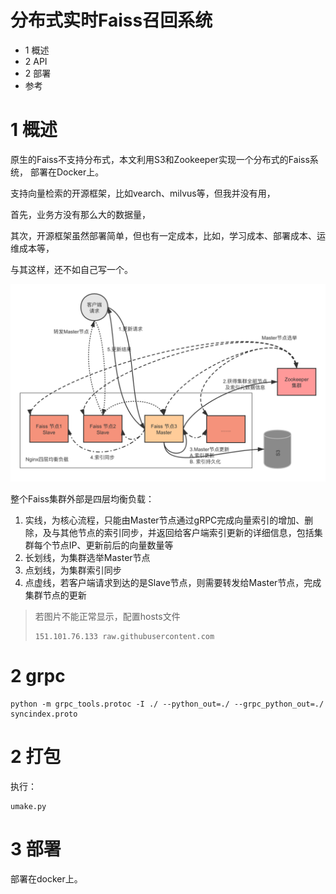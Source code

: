 # 分布式实时Faiss召回系统
- 1 概述
- 2 API
- 2 部署
- 参考

# 1 概述
原生的Faiss不支持分布式，本文利用S3和Zookeeper实现一个分布式的Faiss系统，
部署在Docker上。

支持向量检索的开源框架，比如vearch、milvus等，但我并没有用，

首先，业务方没有那么大的数据量，

其次，开源框架虽然部署简单，但也有一定成本，比如，学习成本、部署成本、运维成本等，

与其这样，还不如自己写一个。

![架构](doc/image/arc.png?raw=true)

整个Faiss集群外部是四层均衡负载：

1. 实线，为核心流程，只能由Master节点通过gRPC完成向量索引的增加、删除，及与其他节点的索引同步，并返回给客户端索引更新的详细信息，包括集群每个节点IP、更新前后的向量数量等
2. 长划线，为集群选举Master节点
3. 点划线，为集群索引同步
4. 点虚线，若客户端请求到达的是Slave节点，则需要转发给Master节点，完成集群节点的更新 

> 若图片不能正常显示，配置hosts文件
>
> ```shell script
> 151.101.76.133 raw.githubusercontent.com
> ``` 

# 2 grpc
```shell script
python -m grpc_tools.protoc -I ./ --python_out=./ --grpc_python_out=./ syncindex.proto
```

# 2 打包
执行：
```shell script
umake.py
```

# 3 部署
部署在docker上。